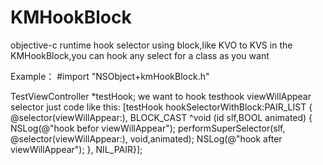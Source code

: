# KMHookBlock
objective-c runtime hook selector using block,like KVO  to KVS
in the KMHookBlock,you can hook any select for a class as you want

Example：
#import "NSObject+kmHookBlock.h"

TestViewController *testHook;
we want to hook testhook viewWillAppear selector
just code like this:
[testHook hookSelectorWithBlock:PAIR_LIST {
        @selector(viewWillAppear:),
        BLOCK_CAST ^void (id slf,BOOL animated) {
            NSLog(@"hook befor viewWillAppear");
            performSuperSelector(slf, @selector(viewWillAppear:), void,animated);
            NSLog(@"hook after viewWillAppear");
        },
        NIL_PAIR}];
